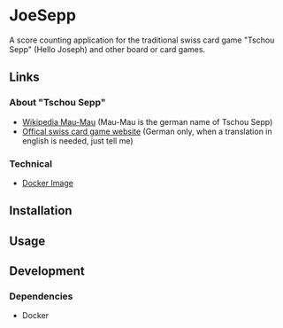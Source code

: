 # JoeSepp
A score counting application for the traditional swiss card game "Tschou Sepp" (Hello Joseph) and other board or card games.

## Links
### About "Tschou Sepp"
- [Wikipedia Mau-Mau](https://en.wikipedia.org/wiki/Mau-Mau_(card_game)) (Mau-Mau is the german name of Tschou Sepp)
- [Offical swiss card game website](http://www.jassen.ch/jassen-lernen/jassarten-schweiz/tschau-sepp.html) (German only, when a translation in english is needed, just tell me)

### Technical
- [Docker Image](https://hub.docker.com/r/jocomol/joesepp)

## Installation

## Usage

## Development
### Dependencies
- Docker
